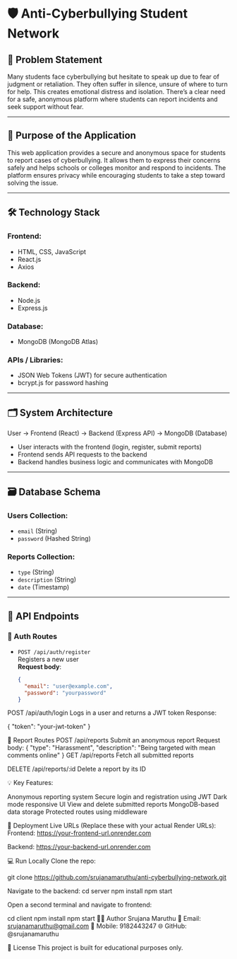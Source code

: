  # 🛡️ Anti-Cyberbullying Student Network

## 🚩 Problem Statement

Many students face cyberbullying but hesitate to speak up due to fear of judgment or retaliation. They often suffer in silence, unsure of where to turn for help. This creates emotional distress and isolation. There’s a clear need for a safe, anonymous platform where students can report incidents and seek support without fear.

---

## 🎯 Purpose of the Application

This web application provides a secure and anonymous space for students to report cases of cyberbullying. It allows them to express their concerns safely and helps schools or colleges monitor and respond to incidents. The platform ensures privacy while encouraging students to take a step toward solving the issue.

---

## 🛠️ Technology Stack

### Frontend:
- HTML, CSS, JavaScript
- React.js
- Axios

### Backend:
- Node.js
- Express.js

### Database:
- MongoDB (MongoDB Atlas)

### APIs / Libraries:
- JSON Web Tokens (JWT) for secure authentication
- bcrypt.js for password hashing

---

## 🗂️ System Architecture

User → Frontend (React) → Backend (Express API) → MongoDB (Database)


- User interacts with the frontend (login, register, submit reports)
- Frontend sends API requests to the backend
- Backend handles business logic and communicates with MongoDB

---

## 🗃️ Database Schema

### Users Collection:
- `email` (String)
- `password` (Hashed String)

### Reports Collection:
- `type` (String)
- `description` (String)
- `date` (Timestamp)

---

## 🔌 API Endpoints

### 🔐 Auth Routes

- `POST /api/auth/register`  
  Registers a new user  
  **Request body**:
  ```json
  {
    "email": "user@example.com",
    "password": "yourpassword"
  }

POST /api/auth/login
Logs in a user and returns a JWT token
Response:

{
  "token": "your-jwt-token"
}

📝 Report Routes
POST /api/reports
Submit an anonymous report
Request body:
{
  "type": "Harassment",
  "description": "Being targeted with mean comments online"
}
GET /api/reports
Fetch all submitted reports

DELETE /api/reports/:id
Delete a report by its ID


💡 Key Features:

Anonymous reporting system
Secure login and registration using JWT
Dark mode responsive UI
View and delete submitted reports
MongoDB-based data storage
Protected routes using middleware


🚀 Deployment
Live URLs (Replace these with your actual Render URLs):
Frontend: https://your-frontend-url.onrender.com

Backend: https://your-backend-url.onrender.com


💻 Run Locally
Clone the repo:

git clone https://github.com/srujanamaruthu/anti-cyberbullying-network.git

Navigate to the backend:
cd server
npm install
npm start

Open a second terminal and navigate to frontend:

cd client
npm install
npm start
🙋‍♀️ Author
Srujana Maruthu
📧 Email: srujanamaruthu@gmail.com
📱 Mobile: 9182443247
🌐 GitHub: @srujanamaruthu

📜 License
This project is built for educational purposes only.


